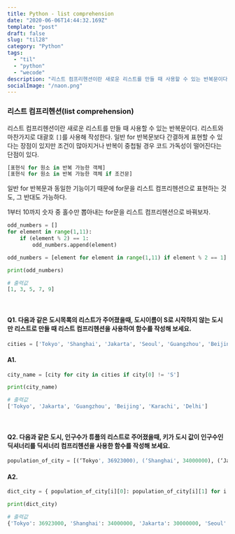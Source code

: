 ```yaml
---
title: Python - list comprehension
date: "2020-06-06T14:44:32.169Z"
template: "post"
draft: false
slug: "til28"
category: "Python"
tags:
  - "til"
  - "python"
  - "wecode"
description: "리스트 컴프리헨션이란 새로운 리스트를 만들 때 사용할 수 있는 반복문이다. 리스트와 마찬가지로 대괄호를 사용해 작성한다."
socialImage: "/naon.png"
---
```


### 리스트 컴프리헨션(list comprehension)
리스트 컴프리헨션이란 새로운 리스트를 만들 때 사용할 수 있는 반복문이다. 리스트와 마찬가지로 대괄호 `[]`를 사용해 작성한다. 일반 for 반복문보다 간결하게 표현할 수 있다는 장점이 있지만 조건이 많아지거나 반복이 중첩될 경우 코드 가독성이 떨어진다는 단점이 있다.

```python
[표현식 for 원소 in 반복 가능한 객체]
[표현식 for 원소 in 반복 가능한 객체 if 조건문]
```

일반 for 반복문과 동일한 기능이기 때문에 for문을 리스트 컴프리헨션으로 표현하는 것도, 그 반대도 가능하다.

1부터 10까지 숫자 중 홀수만 뽑아내는 for문을 리스트 컴프리헨션으로 바꿔보자.

```python
odd_numbers = []
for element in range(1,11):
    if (element % 2) == 1:
        odd_numbers.append(element)
```
```python
odd_numbers = [element for element in range(1,11) if element % 2 == 1]

print(odd_numbers)
```
```python
# 출력값
[1, 3, 5, 7, 9]
```

<br>

#### Q1. 다음과 같은 도시목록의 리스트가 주어졌을때, 도시이름이 S로 시작하지 않는 도시만 리스트로 만들 때 리스트 컴프리헨션을 사용하여 함수를 작성해 보세요.

```python
cities = ['Tokyo', 'Shanghai', 'Jakarta', 'Seoul', 'Guangzhou', 'Beijing', 'Karachi', 'Shenzhen', 'Delhi']
```

#### A1.
```python
city_name = [city for city in cities if city[0] != 'S']

print(city_name)
```
```python
# 출력값
['Tokyo', 'Jakarta', 'Guangzhou', 'Beijing', 'Karachi', 'Delhi']
```

<br>

#### Q2. 다음과 같은 도시, 인구수가 튜플의 리스트로 주어졌을때, 키가 도시 값이 인구수인 딕셔너리를 딕셔너리 컴프리헨션을 사용한 함수를 작성해 보세요.
```python
population_of_city = [(‘Tokyo', 36923000), (‘Shanghai', 34000000), (‘Jakarta', 30000000), (‘Seoul', 25514000), (‘Guangzhou', 25000000), (‘Beijing', 24900000), (‘Karachi', 24300000 ), ( ‘Shenzhen', 23300000), (‘Delhi', 21753486) ]
```

#### A2.
```python
dict_city = { population_of_city[i][0]: population_of_city[i][1] for i in range(len(population_of_city) - 1)}

print(dict_city)
```
```python
# 출력값
{'Tokyo': 36923000, 'Shanghai': 34000000, 'Jakarta': 30000000, 'Seoul': 25514000, 'Guangzhou': 25000000, 'Beijing': 24900000, 'Karachi': 24300000, 'Shenzhen': 23300000}
```